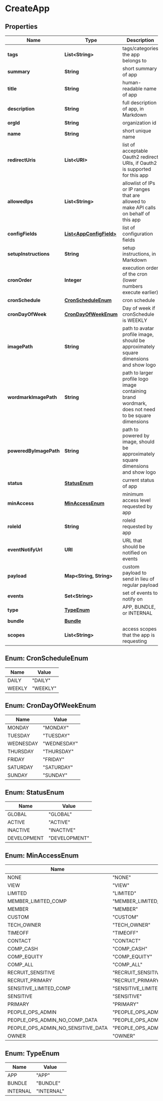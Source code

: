 

# CreateApp


## Properties

| Name | Type | Description | Notes |
|------------ | ------------- | ------------- | -------------|
|**tags** | **List&lt;String&gt;** | tags/categories the app belongs to |  [optional] |
|**summary** | **String** | short summary of app |  |
|**title** | **String** | human-readable name of app |  |
|**description** | **String** | full description of app, in Markdown |  [optional] |
|**orgId** | **String** | organization id |  |
|**name** | **String** | short unique name |  |
|**redirectUris** | **List&lt;URI&gt;** | list of acceptable Oauth2 redirect URIs, if Oauth2 is supported for this app |  [optional] |
|**allowedIps** | **List&lt;String&gt;** | allowlist of IPs or IP ranges that are allowed to make API calls on behalf of this app |  [optional] |
|**configFields** | [**List&lt;AppConfigField&gt;**](AppConfigField.md) | list of configuration fields |  [optional] |
|**setupInstructions** | **String** | setup instructions, in Markdown |  [optional] |
|**cronOrder** | **Integer** | execution order of the cron (lower numbers execute earlier) |  |
|**cronSchedule** | [**CronScheduleEnum**](#CronScheduleEnum) | cron schedule |  [optional] |
|**cronDayOfWeek** | [**CronDayOfWeekEnum**](#CronDayOfWeekEnum) | Day of week if cronSchedule is WEEKLY |  [optional] |
|**imagePath** | **String** | path to avatar profile image, should be approximately square dimensions and show logo |  [optional] |
|**wordmarkImagePath** | **String** | path to larger profile logo image containing brand wordmark, does not need to be square dimensions |  [optional] |
|**poweredByImagePath** | **String** | path to powered by image, should be approximately square dimensions and show logo |  [optional] |
|**status** | [**StatusEnum**](#StatusEnum) | current status of app |  [optional] |
|**minAccess** | [**MinAccessEnum**](#MinAccessEnum) | minimum access level requested by app |  |
|**roleId** | **String** | roleId requested by app |  [optional] |
|**eventNotifyUrl** | **URI** | URL that should be notified on events |  [optional] |
|**payload** | **Map&lt;String, String&gt;** | custom payload to send in lieu of regular payload |  [optional] |
|**events** | **Set&lt;String&gt;** | set of events to notify on |  [optional] |
|**type** | [**TypeEnum**](#TypeEnum) | APP, BUNDLE, or INTERNAL |  |
|**bundle** | [**Bundle**](Bundle.md) |  |  [optional] |
|**scopes** | **List&lt;String&gt;** | access scopes that the app is requesting |  [optional] |



## Enum: CronScheduleEnum

| Name | Value |
|---- | -----|
| DAILY | &quot;DAILY&quot; |
| WEEKLY | &quot;WEEKLY&quot; |



## Enum: CronDayOfWeekEnum

| Name | Value |
|---- | -----|
| MONDAY | &quot;MONDAY&quot; |
| TUESDAY | &quot;TUESDAY&quot; |
| WEDNESDAY | &quot;WEDNESDAY&quot; |
| THURSDAY | &quot;THURSDAY&quot; |
| FRIDAY | &quot;FRIDAY&quot; |
| SATURDAY | &quot;SATURDAY&quot; |
| SUNDAY | &quot;SUNDAY&quot; |



## Enum: StatusEnum

| Name | Value |
|---- | -----|
| GLOBAL | &quot;GLOBAL&quot; |
| ACTIVE | &quot;ACTIVE&quot; |
| INACTIVE | &quot;INACTIVE&quot; |
| DEVELOPMENT | &quot;DEVELOPMENT&quot; |



## Enum: MinAccessEnum

| Name | Value |
|---- | -----|
| NONE | &quot;NONE&quot; |
| VIEW | &quot;VIEW&quot; |
| LIMITED | &quot;LIMITED&quot; |
| MEMBER_LIMITED_COMP | &quot;MEMBER_LIMITED_COMP&quot; |
| MEMBER | &quot;MEMBER&quot; |
| CUSTOM | &quot;CUSTOM&quot; |
| TECH_OWNER | &quot;TECH_OWNER&quot; |
| TIMEOFF | &quot;TIMEOFF&quot; |
| CONTACT | &quot;CONTACT&quot; |
| COMP_CASH | &quot;COMP_CASH&quot; |
| COMP_EQUITY | &quot;COMP_EQUITY&quot; |
| COMP_ALL | &quot;COMP_ALL&quot; |
| RECRUIT_SENSITIVE | &quot;RECRUIT_SENSITIVE&quot; |
| RECRUIT_PRIMARY | &quot;RECRUIT_PRIMARY&quot; |
| SENSITIVE_LIMITED_COMP | &quot;SENSITIVE_LIMITED_COMP&quot; |
| SENSITIVE | &quot;SENSITIVE&quot; |
| PRIMARY | &quot;PRIMARY&quot; |
| PEOPLE_OPS_ADMIN | &quot;PEOPLE_OPS_ADMIN&quot; |
| PEOPLE_OPS_ADMIN_NO_COMP_DATA | &quot;PEOPLE_OPS_ADMIN_NO_COMP_DATA&quot; |
| PEOPLE_OPS_ADMIN_NO_SENSITIVE_DATA | &quot;PEOPLE_OPS_ADMIN_NO_SENSITIVE_DATA&quot; |
| OWNER | &quot;OWNER&quot; |



## Enum: TypeEnum

| Name | Value |
|---- | -----|
| APP | &quot;APP&quot; |
| BUNDLE | &quot;BUNDLE&quot; |
| INTERNAL | &quot;INTERNAL&quot; |



